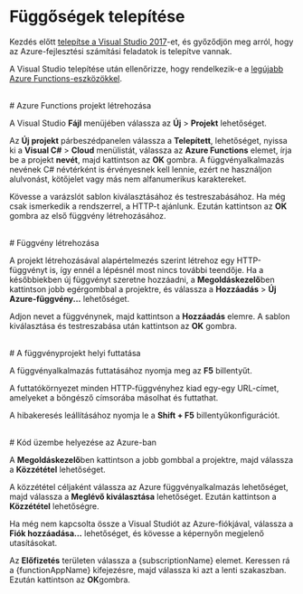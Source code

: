 # Függőségek telepítése

Kezdés előtt [telepítse a Visual Studio 2017](https://go.microsoft.com/fwlink/?linkid=2016389)-et, és győződjön meg arról, hogy az Azure-fejlesztési számítási feladatok is telepítve vannak.

A Visual Studio telepítése után ellenőrizze, hogy rendelkezik-e a [legújabb Azure Functions-eszközökkel](https://go.microsoft.com/fwlink/?linkid=2016394).

<br/>
# Azure Functions projekt létrehozása

A Visual Studio **Fájl** menüjében válassza az **Új** > **Projekt** lehetőséget.

Az **Új projekt** párbeszédpanelen válassza a **Telepített**, lehetőséget, nyissa ki a **Visual C#** > **Cloud** menülistát, válassza az **Azure Functions** elemet, írja be a projekt **nevét**, majd kattintson az **OK** gombra. A függvényalkalmazás nevének C# névtérként is érvényesnek kell lennie, ezért ne használjon alulvonást, kötőjelet vagy más nem alfanumerikus karaktereket.

Kövesse a varázslót sablon kiválasztásához és testreszabásához. Ha még csak ismerkedik a rendszerrel, a HTTP-t ajánlunk. Ezután kattintson az **OK** gombra az első függvény létrehozásához.

<br/>
# Függvény létrehozása

A projekt létrehozásával alapértelmezés szerint létrehoz egy HTTP-függvényt is, így ennél a lépésnél most nincs további teendője. Ha a későbbiekben új függvényt szeretne hozzáadni, a **Megoldáskezelő**ben kattintson jobb egérgombbal a projektre, és válassza a **Hozzáadás** > **Új Azure-függvény...** lehetőséget.

Adjon nevet a függvénynek, majd kattintson a **Hozzáadás** elemre. A sablon kiválasztása és testreszabása után kattintson az **OK** gombra.

<br/>
# A függvényprojekt helyi futtatása

A függvényalkalmazás futtatásához nyomja meg az **F5** billentyűt.

A futtatókörnyezet minden HTTP-függvényhez kiad egy-egy URL-címet, amelyeket a böngésző címsorába másolhat és futtathat.

A hibakeresés leállításához nyomja le a **Shift + F5** billentyűkonfigurációt.

<br/>
# Kód üzembe helyezése az Azure-ban

A **Megoldáskezelő**ben kattintson a jobb gombbal a projektre, majd válassza a **Közzététel** lehetőséget.

A közzététel céljaként válassza az Azure függvényalkalmazás lehetőséget, majd válassza a **Meglévő kiválasztása** lehetőséget. Ezután kattintson a **Közzététel** lehetőségre.

Ha még nem kapcsolta össze a Visual Studiót az Azure-fiókjával, válassza a **Fiók hozzáadása...** lehetőséget, és kövesse a képernyőn megjelenő utasításokat.

Az **Előfizetés** területen válassza a {subscriptionName} elemet. Keressen rá a {functionAppName} kifejezésre, majd válassza ki azt a lenti szakaszban. Ezután kattintson az **OK**gombra.
